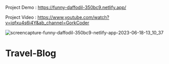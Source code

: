 Project Demo : https://funny-daffodil-350bc9.netlify.app/  

Project Video  : https://www.youtube.com/watch?v=iqfxu4s6i4Y&ab_channel=GorkCoder 

![screencapture-funny-daffodil-350bc9-netlify-app-2023-06-18-13_10_37](https://github.com/sunil9813/Real-estate-website/assets/67497228/011837d1-0937-40cd-8ea2-aa83aefaf649)
# Travel-Blog
